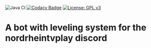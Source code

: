 ![Java CI](https://github.com/Level-System/Levelbot/workflows/Java%20CI/badge.svg)
[![Codacy Badge](https://app.codacy.com/project/badge/Grade/6eaa0127de99428795b4f5f759da188a)](https://www.codacy.com/gh/Kaktushose/Levelbot/dashboard?utm_source=github.com&amp;utm_medium=referral&amp;utm_content=Kaktushose/Levelbot&amp;utm_campaign=Badge_Grade)
[![License: GPL v3](https://img.shields.io/badge/License-GPLv3-blue.svg)](https://www.gnu.org/licenses/gpl-3.0)

# A bot with leveling system for the nordrheintvplay discord
